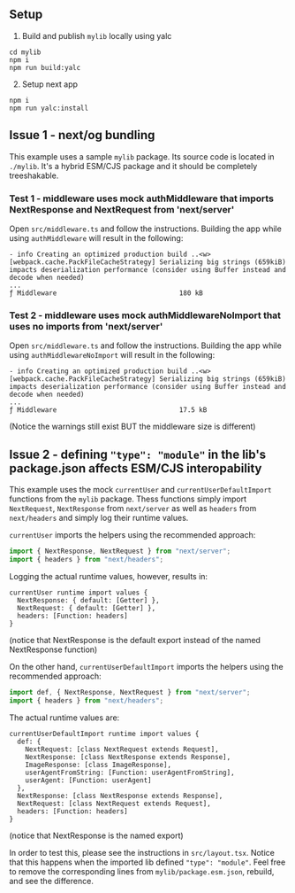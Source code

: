 ## Setup
1. Build and publish `mylib` locally using yalc
```
cd mylib
npm i 
npm run build:yalc
```
2. Setup next app
```
npm i
npm run yalc:install
```


## Issue 1 - next/og bundling
This example uses a sample `mylib` package. Its source code is located in `./mylib`. It's a hybrid ESM/CJS package and it should be completely treeshakable. 
### Test 1 - middleware uses mock authMiddleware that imports NextResponse and NextRequest from 'next/server'
Open `src/middleware.ts` and follow the instructions.
Building the app while using `authMiddleware` will result in the following:
```
- info Creating an optimized production build ..<w> [webpack.cache.PackFileCacheStrategy] Serializing big strings (659kiB) impacts deserialization performance (consider using Buffer instead and decode when needed)
...
ƒ Middleware                               180 kB
```

### Test 2 - middleware uses mock authMiddlewareNoImport that uses no imports from 'next/server'
Open `src/middleware.ts` and follow the instructions.
Building the app while using `authMiddlewareNoImport` will result in the following:
```
- info Creating an optimized production build ..<w> [webpack.cache.PackFileCacheStrategy] Serializing big strings (659kiB) impacts deserialization performance (consider using Buffer instead and decode when needed)
...
ƒ Middleware                               17.5 kB
```
(Notice the warnings still exist BUT the middleware size is different)





## Issue 2 - defining `"type": "module"` in the lib's package.json affects ESM/CJS interopability
This example uses the mock `currentUser` and `currentUserDefaultImport`  functions from the `mylib` package. Thess functions simply import `NextRequest`, `NextResponse` from `next/server` as well as `headers` from `next/headers` and simply log their runtime values.

`currentUser` imports the helpers using the recommended approach: 
```ts
import { NextResponse, NextRequest } from "next/server";
import { headers } from "next/headers";
```
Logging the actual runtime values, however, results in: 
```
currentUser runtime import values {
  NextResponse: { default: [Getter] },
  NextRequest: { default: [Getter] },
  headers: [Function: headers]
}
```
(notice that NextResponse is the default export instead of the named NextResponse function)

On the other hand, `currentUserDefaultImport` imports the helpers using the recommended approach:
```ts
import def, { NextResponse, NextRequest } from "next/server";
import { headers } from "next/headers";
```
The actual runtime values are:
```
currentUserDefaultImport runtime import values {
  def: {
    NextRequest: [class NextRequest extends Request],
    NextResponse: [class NextResponse extends Response],
    ImageResponse: [class ImageResponse],
    userAgentFromString: [Function: userAgentFromString],
    userAgent: [Function: userAgent]
  },
  NextResponse: [class NextResponse extends Response],
  NextRequest: [class NextRequest extends Request],
  headers: [Function: headers]
}
```
(notice that NextResponse is the named export)

In order to test this, please see the instructions in `src/layout.tsx`. Notice that this happens when the imported lib defined `"type": "module"`. Feel free to remove the corresponding lines from `mylib/package.esm.json`, rebuild, and see the difference. 